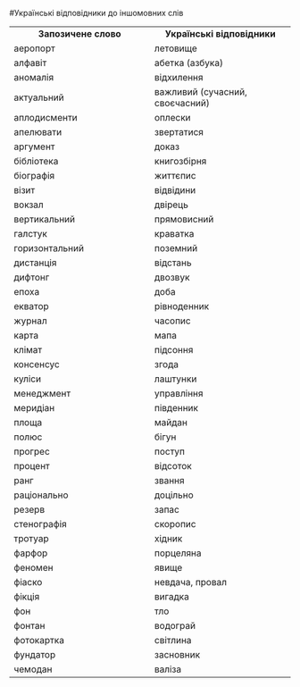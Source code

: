#Українські відповідники до іншомовних слів

<table>
<col width="50%">
<col width="50%"> 
<tr>
  <td>
    <center><b>Запозичене слово</b></center>
  </td>
  <td>
    <center><b>Українські відповідники</b></center>
  </td>
</tr> 
<tr>
<td>аеропорт</td>
<td>летовище</td>
</tr>
<tr>
<td>алфавіт</td>
<td>абетка (азбука)</td>
</tr>
<tr>
<td>аномалія</td>
<td>відхилення</td>
</tr>
<tr>
<td>актуальний</td>
<td>важливий (сучасний, своєчасний)</td>
</tr>
<tr>
<td>аплодисменти</td>
<td>оплески</td>
</tr>
<tr>
<td>апелювати</td>
<td>звертатися</td>
</tr>
<tr>
<td>аргумент</td>
<td>доказ</td>
</tr>
<tr>
<td>бібліотека</td>
<td>книгозбірня</td>
</tr>
<tr>
<td>біографія</td>
<td>життєпис</td>
</tr>
<tr>
<td>візит</td>
<td>відвідини</td>
</tr>
<tr>
<td>вокзал</td>
<td>двірець</td>
</tr>
<tr>
<td>вертикальний</td>
<td>прямовисний</td>
</tr>
<tr>
<td>галстук</td>
<td>краватка</td>
</tr>
<tr>
<td>горизонтальний</td>
<td>поземний</td>
</tr>
<tr>
<td>дистанція</td>
<td>відстань</td>
</tr>
<tr>
<td>дифтонг</td>
<td>двозвук</td>
</tr>
<tr>
<td>епоха</td>
<td>доба</td>
</tr>
<tr>
<td>екватор</td>
<td>рівноденник</td>
</tr>
<tr>
<td>журнал</td>
<td>часопис</td>
</tr>
<tr>
<td>карта</td>
<td>мапа</td>
</tr>
<tr>
<td>клімат</td>
<td>підсоння</td>
</tr>
<tr>
<td>консенсус</td>
<td>згода</td>
</tr>
<tr>
<td>куліси</td>
<td>лаштунки</td>
</tr>
<tr>
<td>менеджмент</td>
<td>управління</td>
</tr>
<tr>
<td>меридіан</td>
<td>південник</td>
</tr>
<tr>
<td>площа</td>
<td>майдан</td>
</tr>
<tr>
<td>полюс</td>
<td>бігун</td>
</tr>
<tr>
<td>прогрес</td>
<td>поступ</td>
</tr>
<tr>
<td>процент</td>
<td>відсоток</td>
</tr>
<tr>
<td>ранг</td>
<td>звання</td>
</tr>
<tr>
<td>раціонально</td>
<td>доцільно</td>
</tr>
<tr>
<td>резерв</td>
<td>запас</td>
</tr>
<tr>
<td>стенографія</td>
<td>скоропис</td>
</tr>
<tr>
<td>тротуар</td>
<td>хідник</td>
</tr>
<tr>
<td>фарфор</td>
<td>порцеляна</td>
</tr>
<tr>
<td>феномен</td>
<td>явище</td>
</tr>
<tr>
<td>фіаско</td>
<td>невдача, провал</td>
</tr>
<tr>
<td>фікція</td>
<td>вигадка</td>
</tr>
<tr>
<td>фон</td>
<td>тло</td>
</tr>
<tr>
<td>фонтан</td>
<td>водограй</td>
</tr>
<tr>
<td>фотокартка</td>
<td>світлина</td>
</tr>
<tr>
<td>фундатор</td>
<td>засновник</td>
</tr>
<tr>
<td>чемодан</td>
<td>валіза</td>
</tr>
</table>